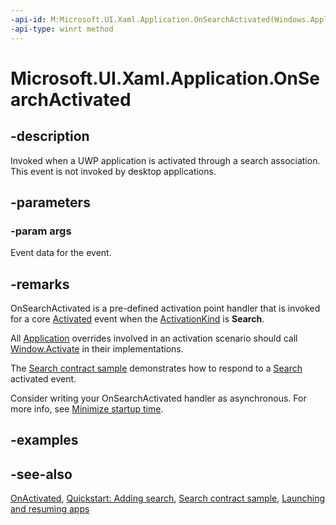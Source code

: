 ```yaml
---
-api-id: M:Microsoft.UI.Xaml.Application.OnSearchActivated(Windows.ApplicationModel.Activation.SearchActivatedEventArgs)
-api-type: winrt method
---
```


<!-- Method syntax
virtual protected void OnSearchActivated(Windows.ApplicationModel.Activation.SearchActivatedEventArgs args)
-->

# Microsoft.UI.Xaml.Application.OnSearchActivated

## -description

Invoked when a UWP application is activated through a search association. This event is not invoked by desktop applications.

## -parameters

### -param args

Event data for the event.

## -remarks

OnSearchActivated is a pre-defined activation point handler that is invoked for a core [Activated](/uwp/api/windows.ui.core.corewindow.activated) event when the [ActivationKind](/uwp/api/windows.applicationmodel.activation.activationkind) is **Search**.

All [Application](application.md) overrides involved in an activation scenario should call [Window.Activate](window_activate_1797342875.md) in their implementations.

The [Search contract sample](https://code.msdn.microsoft.com/windowsapps/Search-app-contract-sample-118a92f5) demonstrates how to respond to a [Search](/uwp/api/windows.applicationmodel.activation.activationkind) activated event.

Consider writing your OnSearchActivated handler as asynchronous. For more info, see [Minimize startup time](/previous-versions/windows/apps/hh994639(v=win.10)).

## -examples

## -see-also

[OnActivated](application_onactivated_603737819.md), [Quickstart: Adding search](/previous-versions/windows/apps/hh465238(v=win.10)), [Search contract sample](https://code.msdn.microsoft.com/windowsapps/Search-app-contract-sample-118a92f5), [Launching and resuming apps](/windows/uwp/launch-resume/)
